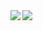 <a href="https://github.com/anuraghazra/github-readme-stats">
  <img align="left" src="https://github-readme-stats.vercel.app/api?username=n04h&count_private=true&show_icons=true&theme=dracula" />
</a>
<a href="https://github.com/anuraghazra/github-readme-stats">
  <img align="left" src="https://github-readme-stats.vercel.app/api/top-langs/?username=n04h&theme=dracula" />
</a>
